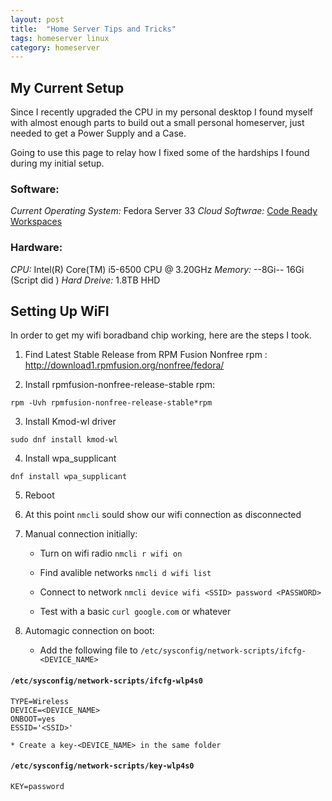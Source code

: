 ```yaml
---
layout: post
title:  "Home Server Tips and Tricks"
tags: homeserver linux
category: homeserver
---
```


## My Current Setup

Since I recently upgraded the CPU in my personal desktop I found myself with almost enough parts to build out a small personal homeserver, just needed to get a Power Supply and a Case.

Going to use this page to relay how I fixed some of the hardships I found during my initial setup.

### Software:
*Current Operating System:* Fedora Server 33
*Cloud Softwrae:* [Code Ready Workspaces](https://code-ready.github.io/crc/)

### Hardware:
*CPU:* Intel(R) Core(TM) i5-6500 CPU @ 3.20GHz
*Memory:* --8Gi-- 16Gi (Script did )
*Hard Dreive:* 1.8TB HHD

## Setting Up WiFI

In order to get my wifi boradband chip working, here are the steps I took. 

1. Find Latest Stable Release from RPM Fusion Nonfree rpm : http://download1.rpmfusion.org/nonfree/fedora/

2. Install rpmfusion-nonfree-release-stable rpm:

```
rpm -Uvh rpmfusion-nonfree-release-stable*rpm
```

3. Install Kmod-wl driver
```
sudo dnf install kmod-wl
```

4. Install wpa_supplicant

```
dnf install wpa_supplicant
```

5. Reboot

6. At this point `nmcli` sould show our wifi connection as disconnected

7. Manual connection initially:

    *  Turn on wifi radio `nmcli r wifi on`

    * Find avalible networks `nmcli d wifi list`

    * Connect to  network `nmcli device wifi <SSID> password <PASSWORD>`

    * Test with a basic `curl google.com` or whatever


8. Automagic connection on boot:

    * Add the following file to `/etc/sysconfig/network-scripts/ifcfg-<DEVICE_NAME>`


#### **`/etc/sysconfig/network-scripts/ifcfg-wlp4s0`**
```
TYPE=Wireless
DEVICE=<DEVICE_NAME>
ONBOOT=yes
ESSID='<SSID>'
```

    * Create a key-<DEVICE_NAME> in the same folder

#### **`/etc/sysconfig/network-scripts/key-wlp4s0`**
```
KEY=password
```